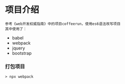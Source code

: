 # 项目介绍
    参考《web开发权威指南》中的项目coffeerun，使用es6语法改写项目
    其中使用了：
* babel
* webpack
* jquery
* bootstrap

### 打包项目
```
> npx webpack
```